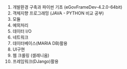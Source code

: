 1. 개발환경 구축과 파이썬 기초 (eGovFrameDev-4.2.0-64bit)
2. 객체지향 프로그래밍 (JAVA - PYTHON 비교 공부)
3. 모듈
4. 예외처리
5. 데이터 I/O
6. 네트워크
7. 데이터베이스(MARIA DB)활용
8. UI구현
9. 웹 크롤링 (셀레니움)
10. 프레임워크(DJango)활용
